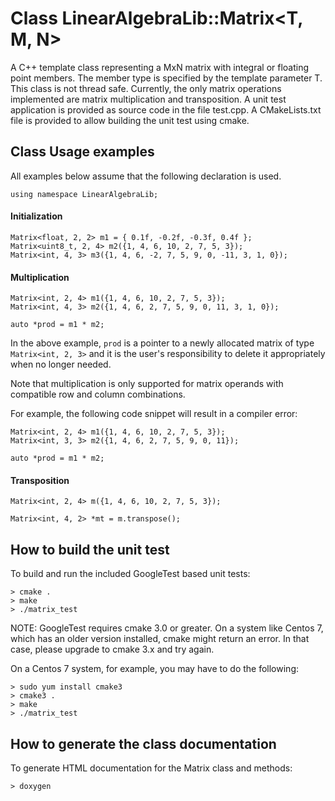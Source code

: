 Class LinearAlgebraLib::Matrix<T, M, N>
========================================
A C++ template class representing a MxN matrix with integral or floating point members. 
The member type is specified by the template parameter T. This class is not thread safe.
Currently, the only matrix operations implemented are matrix multiplication and transposition.
A unit test application is provided as source code in the file test.cpp. A CMakeLists.txt file is provided
to allow building the unit test using cmake. 

Class Usage examples
--------------------
All examples below assume that the following declaration is used.

    using namespace LinearAlgebraLib;

#### Initialization

    Matrix<float, 2, 2> m1 = { 0.1f, -0.2f, -0.3f, 0.4f };
    Matrix<uint8_t, 2, 4> m2({1, 4, 6, 10, 2, 7, 5, 3});
    Matrix<int, 4, 3> m3({1, 4, 6, -2, 7, 5, 9, 0, -11, 3, 1, 0});

####  Multiplication

    Matrix<int, 2, 4> m1({1, 4, 6, 10, 2, 7, 5, 3});
    Matrix<int, 4, 3> m2({1, 4, 6, 2, 7, 5, 9, 0, 11, 3, 1, 0});
    
    auto *prod = m1 * m2;
   

In the above example, `prod` is a pointer to a newly allocated matrix of type `Matrix<int, 2, 3>`
and it is the user's responsibility to delete it appropriately when no longer needed.

Note that multiplication is only supported for matrix operands with compatible row and column combinations.

For example, the following code snippet will result in a compiler error:

    Matrix<int, 2, 4> m1({1, 4, 6, 10, 2, 7, 5, 3});
    Matrix<int, 3, 3> m2({1, 4, 6, 2, 7, 5, 9, 0, 11});
    
    auto *prod = m1 * m2;

####  Transposition

    Matrix<int, 2, 4> m({1, 4, 6, 10, 2, 7, 5, 3});

    Matrix<int, 4, 2> *mt = m.transpose();

How to build the unit test
--------------------------
To build and run the included GoogleTest based unit tests:
	
	> cmake .
	> make
	> ./matrix_test
	
NOTE: GoogleTest requires cmake 3.0 or greater. On a system like Centos 7,
which has an older version installed, cmake might return an error. In that case,
please upgrade to cmake 3.x and try again.

On a Centos 7 system, for example, you may have to do the following:
    
    > sudo yum install cmake3
    > cmake3 .
    > make
    > ./matrix_test
    
How to generate the class documentation
---------------------------------------
To generate HTML documentation for the Matrix class and methods:

    > doxygen
